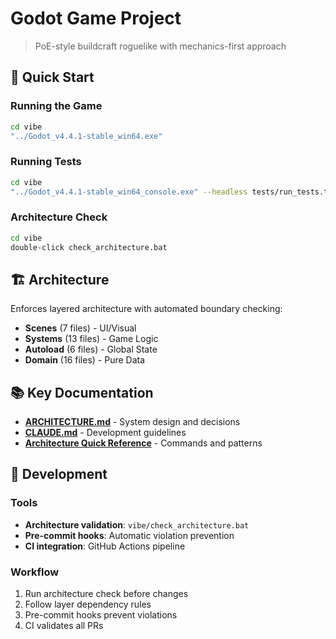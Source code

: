 # Godot Game Project

> PoE-style buildcraft roguelike with mechanics-first approach

## 🚀 Quick Start

### Running the Game
```bash
cd vibe
"../Godot_v4.4.1-stable_win64.exe"
```

### Running Tests
```bash
cd vibe
"../Godot_v4.4.1-stable_win64_console.exe" --headless tests/run_tests.tscn --quit-after 15
```

### Architecture Check
```bash
cd vibe
double-click check_architecture.bat
```

## 🏗️ Architecture

Enforces layered architecture with automated boundary checking:
- **Scenes** (7 files) - UI/Visual
- **Systems** (13 files) - Game Logic  
- **Autoload** (6 files) - Global State
- **Domain** (16 files) - Pure Data

## 📚 Key Documentation

- **[ARCHITECTURE.md](ARCHITECTURE.md)** - System design and decisions
- **[CLAUDE.md](CLAUDE.md)** - Development guidelines
- **[Architecture Quick Reference](docs/ARCHITECTURE_QUICK_REFERENCE.md)** - Commands and patterns

## 🔧 Development

### Tools
- **Architecture validation**: `vibe/check_architecture.bat`
- **Pre-commit hooks**: Automatic violation prevention
- **CI integration**: GitHub Actions pipeline

### Workflow
1. Run architecture check before changes
2. Follow layer dependency rules
3. Pre-commit hooks prevent violations
4. CI validates all PRs